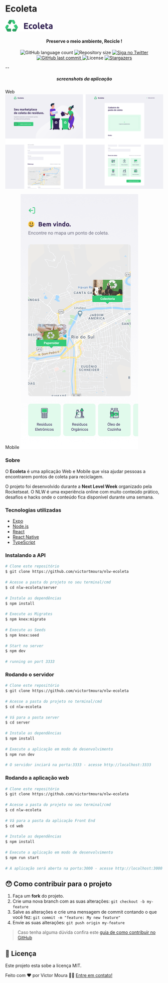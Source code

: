 # Ecoleta
<img src="./images/logo.png" style="width: 30%;margin: auto;"> 
<h4 align="center">
Preserve o meio ambiente, Recicle !
</h4>

<p align="center">
  <img alt="GitHub language count" src="https://img.shields.io/github/languages/count/tgmarinho/nlw1?color=%2304D361">

  <img alt="Repository size" src="https://img.shields.io/github/repo-size/tgmarinho/nlw1">

  	
  <a href="https://www.twitter.com/tgmarinho/">
    <img alt="Siga no Twitter" src="https://img.shields.io/twitter/url?url=https%3A%2F%2Fgithub.com%2Ftgmarinho%2Fnlw1">
  </a>
	
  
  <a href="https://github.com/tgmarinho/nlw1/commits/master">
    <img alt="GitHub last commit" src="https://img.shields.io/github/last-commit/tgmarinho/nlw1">
  </a>

  <img alt="License" src="https://img.shields.io/badge/license-MIT-brightgreen">
   <a href="https://github.com/tgmarinho/nlw1/stargazers">
    <img alt="Stargazers" src="https://img.shields.io/github/stars/tgmarinho/nlw1?style=social">
  </a>
</p>

--
<h5 align="center">
screenshots da aplicação
</h5>
Web
<img src="./images/web.png"/> 

Mobile
<img src="./images/mobile.png"/> 

### Sobre
O **Ecoleta** é uma aplicação Web e Mobile que visa ajudar pessoas a encontrarem pontos de coleta para reciclagem.

O projeto foi desenvolvido durante a **Next Level Week** organizado pela Rocketseat. O NLW é uma experiência online com muito conteúdo prático, desafios e hacks onde o conteúdo fica disponível durante uma semana.

### Tecnologias utilizadas
- [Expo][expo]
- [Node.js][nodejs]
- [React][reactjs]
- [React Native][rn]
- [TypeScript][typescript]

### Instalando a API 

```bash
# Clone este repositório
$ git clone https://github.com/victortmoura/nlw-ecoleta

# Acesse a pasta do projeto no seu terminal/cmd
$ cd nlw-ecoleta/server

# Instale as dependências
$ npm install

# Execute as Migrates
$ npm knex:migrate

# Execute as Seeds
$ npm knex:seed

# Start no server
$ npm dev

# running on port 3333
```

### Rodando o servidor

```bash
# Clone este repositório
$ git clone https://github.com/victortmoura/nlw-ecoleta

# Acesse a pasta do projeto no terminal/cmd
$ cd nlw-ecoleta

# Vá para a pasta server
$ cd server

# Instale as dependências
$ npm install

# Execute a aplicação em modo de desenvolvimento
$ npm run dev

# O servidor inciará na porta:3333 - acesse http://localhost:3333 
```

### Rodando a aplicação web

```bash
# Clone este repositório
$ git clone https://github.com/victortmoura/nlw-ecoleta

# Acesse a pasta do projeto no seu terminal/cmd
$ cd nlw-ecoleta

# Vá para a pasta da aplicação Front End
$ cd web

# Instale as dependências
$ npm install

# Execute a aplicação em modo de desenvolvimento
$ npm run start

# A aplicação será aberta na porta:3000 - acesse http://localhost:3000
```

## 😯 Como contribuir para o projeto

1. Faça um **fork** do projeto.
2. Crie uma nova branch com as suas alterações: `git checkout -b my-feature`
3. Salve as alterações e crie uma mensagem de commit contando o que você fez: `git commit -m "feature: My new feature"`
4. Envie as suas alterações: `git push origin my-feature`
> Caso tenha alguma dúvida confira este [guia de como contribuir no GitHub](https://github.com/firstcontributions/first-contributions)


## 📝 Licença

Este projeto esta sobe a licença MIT.

Feito com ❤️ por Victor Moura 👋🏽 [Entre em contato!](https://www.linkedin.com/in/victorttmoura/)

[nodejs]: https://nodejs.org/
[typescript]: https://www.typescriptlang.org/
[expo]: https://expo.io/
[reactjs]: https://reactjs.org
[rn]: https://facebook.github.io/react-native/
